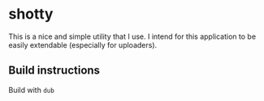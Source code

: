 # shotty
This is a nice and simple utility that I use. I intend for this application to be easily extendable (especially for uploaders).

## Build instructions
Build with `dub`
